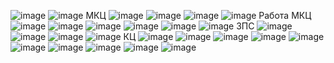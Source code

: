 ![image](https://github.com/N0tex1/PZ4/assets/155004792/da2da296-8e55-47e4-8ccb-0e0b9f216b8f)
![image](https://github.com/N0tex1/PZ4/assets/155004792/2d7513d9-aac4-445d-a59b-ea9b1b2dece5)
МКЦ
![image](https://github.com/N0tex1/PZ4/assets/155004792/76588244-aa45-4b20-a6c3-427ded16eb27)
![image](https://github.com/N0tex1/PZ4/assets/155004792/3cacc606-7ce9-4bb9-a7a9-5e3194bf079e)
![image](https://github.com/N0tex1/PZ4/assets/155004792/1e94613d-41ed-40d2-855d-678c55a0e0de)
![image](https://github.com/N0tex1/PZ4/assets/155004792/72c474a5-bd32-40a1-be89-6c8243cc76bc)
Работа МКЦ
![image](https://github.com/N0tex1/PZ4/assets/155004792/c0dc870a-ca57-4a4c-a08e-3e993872d3e3)
![image](https://github.com/N0tex1/PZ4/assets/155004792/efe6275b-8d1d-4fb0-9294-7e24c2c3a478)
![image](https://github.com/N0tex1/PZ4/assets/155004792/1c1bc93c-1f5a-44bd-8c59-6c78a6267c13)
![image](https://github.com/N0tex1/PZ4/assets/155004792/75cba6e5-2c99-453a-9205-e18d22611357)
![image](https://github.com/N0tex1/PZ4/assets/155004792/7371ef7c-c80b-433e-926a-77ed78089f99)
![image](https://github.com/N0tex1/PZ4/assets/155004792/6362be17-d6ac-4e1c-ac10-a2b821a7f82e)
ЗПС
![image](https://github.com/N0tex1/PZ4/assets/155004792/381e8745-5013-497e-8c9c-edf782bb74e9)
![image](https://github.com/N0tex1/PZ4/assets/155004792/7c2017ec-b3ba-4af8-80e6-2fd79ee7d675)
![image](https://github.com/N0tex1/PZ4/assets/155004792/8a10cce3-5bc1-4f4b-b454-0c5728764d29)
![image](https://github.com/N0tex1/PZ4/assets/155004792/515b3da6-3d85-4826-acaf-2fd51d4f3ac0)
КЦ
![image](https://github.com/N0tex1/PZ4/assets/155004792/20918a47-a02e-40c7-8273-fe1c5ceb60fb)
![image](https://github.com/N0tex1/PZ4/assets/155004792/9d42d3d8-ea4a-4153-8589-dec45f316cd1)
![image](https://github.com/N0tex1/PZ4/assets/155004792/9062535e-fa6e-4f4e-88d5-c0bb17342dcb)
![image](https://github.com/N0tex1/PZ4/assets/155004792/d75491e1-83ca-4ca0-9146-71db6e3ee231)
![image](https://github.com/N0tex1/PZ4/assets/155004792/7145742b-6568-4d09-a49d-3e217e575646)
![image](https://github.com/N0tex1/PZ4/assets/155004792/6ebe09de-4819-497d-b0fc-8685956c4fc1)
![image](https://github.com/N0tex1/PZ4/assets/155004792/a7941fc9-010f-4159-bfa2-f009f05efa5c)
![image](https://github.com/N0tex1/PZ4/assets/155004792/f98db69f-e7d3-46b8-bd97-90d57a012f86)
![image](https://github.com/N0tex1/PZ4/assets/155004792/325e3276-cf4c-4e93-a7a3-acd9fd0513d8)
![image](https://github.com/N0tex1/PZ4/assets/155004792/c9864fef-0de3-4d59-99b0-428bf85d6c16)

